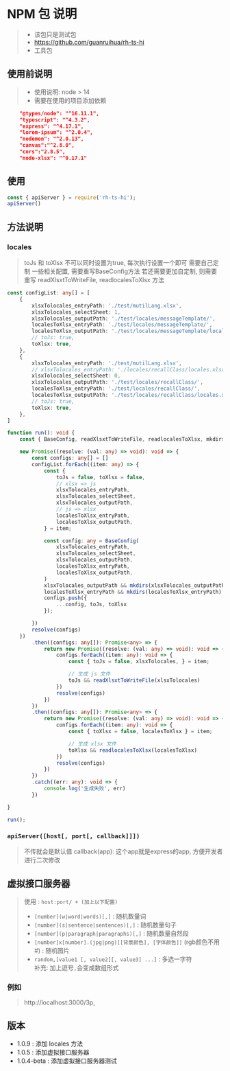 # NPM 包 说明
> - 该包只是测试包
> - https://github.com/guanruihua/rh-ts-hi
> - 工具包

## 使用前说明
> - 使用说明: node > 14  
> - 需要在使用的项目添加依赖

```json
	"@types/node": "^16.11.1",
	"typescript": "^4.3.2",
	"express": "^4.17.1",
	"lorem-ipsum": "^2.0.4",
	"nodemon": "^2.0.13",
	"canvas":"^2.8.0",
	"cors":"2.8.5",
	"node-xlsx": "^0.17.1"
```
## 使用
```js
const { apiServer } = require('rh-ts-hi');
apiServer()
```

## 方法说明
###  locales
> toJs 和 toXlsx 不可以同时设置为true, 每次执行设置一个即可
> 需要自己定制 一些相关配置, 需要重写BaseConfig方法
> 若还需要更加自定制, 则需要重写 readXlsxtToWriteFile, readlocalesToXlsx 方法

```ts
const configList: any[] = [
	{
		xlsxTolocales_entryPath: './test/mutilLang.xlsx',
		xlsxTolocales_selectSheet: 1,
		xlsxTolocales_outputPath: './test/locales/messageTemplate/',
		localesToXlsx_entryPath: './test/locales/messageTemplate/',
		localesToXlsx_outputPath: './test/locales/messageTemplate/locales.xlsx',
		// toJs: true,
		toXlsx: true,
	},
	{
		xlsxTolocales_entryPath: './test/mutilLang.xlsx',
		// xlsxTolocales_entryPath: './locales/recallClass/locales.xlsx',
		xlsxTolocales_selectSheet: 0,
		xlsxTolocales_outputPath: './test/locales/recallClass/',
		localesToXlsx_entryPath: './test/locales/recallClass/',
		localesToXlsx_outputPath: './test/locales/recallClass/locales.xlsx',
		// toJs: true,
		toXlsx: true,
	},
]

function run(): void {
	const { BaseConfig, readXlsxtToWriteFile, readlocalesToXlsx, mkdirs } = require('../lib').locales

	new Promise((resolve: (val: any) => void): void => {
		const configs: any[] = []
		configList.forEach((item: any) => {
			const {
				toJs = false, toXlsx = false,
				// xlsx => js
				xlsxTolocales_entryPath,
				xlsxTolocales_selectSheet,
				xlsxTolocales_outputPath,
				// js => xlsx
				localesToXlsx_entryPath,
				localesToXlsx_outputPath,
			} = item;

			const config: any = BaseConfig(
				xlsxTolocales_entryPath,
				xlsxTolocales_selectSheet,
				xlsxTolocales_outputPath,
				localesToXlsx_entryPath,
				localesToXlsx_outputPath,
			)
			xlsxTolocales_outputPath && mkdirs(xlsxTolocales_outputPath);
			localesToXlsx_entryPath && mkdirs(localesToXlsx_entryPath);
			configs.push({
				...config, toJs, toXlsx
			});

		})
		resolve(configs)
	})
		.then((configs: any[]): Promise<any> => {
			return new Promise((resolve: (val: any) => void): void => {
				configs.forEach((item: any): void => {
					const { toJs = false, xlsxTolocales, } = item;

					// 生成 js 文件
					toJs && readXlsxtToWriteFile(xlsxTolocales)
				})
				resolve(configs)
			})
		})
		.then((configs: any[]): Promise<any> => {
			return new Promise((resolve: (val: any) => void): void => {
				configs.forEach((item: any): void => {
					const { toXlsx = false, localesToXlsx } = item;

					// 生成 xlsx 文件
					toXlsx && readlocalesToXlsx(localesToXlsx)
				})
				resolve(configs)
			})
		})
		.catch((err: any): void => {
			console.log('生成失败', err)
		})

}

run();
```

### `apiServer([host[, port[, callback]]])`
> 不传就会是默认值
> callback(app): 这个app就是express的app, 方便开发者进行二次修改

## 虚拟接口服务器
> 使用 : `host:port/ + (加上以下配置)`
>- `[number](w|word|words)[,]` : 随机数量词    
>- `[number](s|sentence|sentences)[,]` : 随机数量句子  
>- `[number](p|paragraph|paragraphs)[,]` : 随机数量自然段  
>- `[number]x[number].(jpg|png)[[背景颜色], [字体颜色]]` (rgb颜色不用#) : 随机图片  
>- `random,[value1 [, value2][, value3] ...]` : 多选一字符  
> 补充: 加上逗号`,`会变成数组形式

### 例如
> http://localhost:3000/3p,

## 版本
- 1.0.9 : 添加 locales 方法
- 1.0.5 : 添加虚拟接口服务器
- 1.0.4-beta : 添加虚拟接口服务器测试
